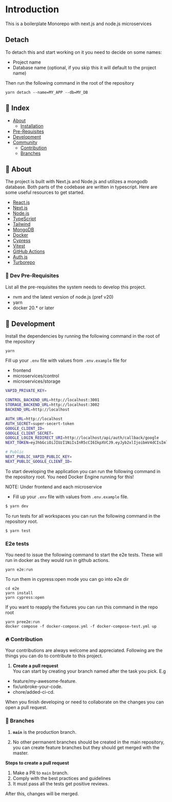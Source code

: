 # Introduction
This is a boilerplate Monorepo with next.js and node.js microservices

## Detach
To detach this and start working on it you need to decide on some names:
- Project name
- Database name (optional, if you skip this it will default to the project name)

Then run the following command in the root of the repository
```shell
yarn detach --name=MY_APP --db=MY_DB
```

## :ledger: Index

- [About](#beginner-about)
    - [Installation](#electric_plug-installation)
- [Pre-Requisites](#notebook-pre-requisites)
- [Development](#wrench-development)
- [Community](#cherry_blossom-community)
    - [Contribution](#fire-contribution)
    - [Branches](#cactus-branches)

##  :beginner: About
The project is built with Next.js and Node.js and utilizes a mongodb database. Both parts of the codebase are written in typescript. Here are some useful resources to get started.
* [React.js](https://reactjs.org/)
* [Next.js](https://nextjs.org/)
* [Node.js](https://nodejs.org/en/)
* [TypeScript](https://www.typescriptlang.org/)
* [Tailwind](https://tailwindcss.com/)
* [MongoDB](https://www.mongodb.com/)
* [Docker](https://www.docker.com/)
* [Cypress](https://www.cypress.io/)
* [Vitest](https://vitejs.dev/guide/)
* [GitHub Actions](https://docs.github.com/en/actions)
* [Auth.js](https://authjs.dev/)
* [Turborepo](https://turborepo.dev/)

### :notebook: Dev Pre-Requisites
List all the pre-requisites the system needs to develop this project.
- nvm and the latest version of node.js (pref v20)
- yarn
- docker 20.* or later

##  :wrench: Development
Install the dependencies by running the following command in the root of the repository
```shell
yarn
```

Fill up your `.env` file with values from `.env.example` file for
- frontend
- microservices/control
- microservices/storage
```sh
VAPID_PRIVATE_KEY=

CONTROL_BACKEND_URL=http://localhost:3001
STORAGE_BACKEND_URL=http://localhost:3002
BACKEND_URL=http://localhost

AUTH_URL=http://localhost
AUTH_SECRET=super-secert-token
GOOGLE_CLIENT_ID=
GOOGLE_CLIENT_SECRET=
GOOGLE_LOGIN_REDIRECT_URI=http://localhost/api/auth/callback/google
NEXT_TOKEN=eyJhbGciOiJIUzI1NiIsInR5cCI6IkpXVCJ9.eyJyb2xlIjoibmV4dCIsImlkIjoiaW50ZXJuYWwiLCJleHAiOjQ4ODg1NzQ0MjcsImltcGVyc29uYXRlIjp0cnVlLCJpbXBlcnNvbmF0b3JJRCI6bnVsbCwiaXNzIjoiaW50ZXJuYWwiLCJpYXQiOjE3MzQ5NzQ0Mjd9.dlCl-hmkrl1seUxr1nTnjaWtri-3f_PbIfwNf3IX3bU

# Public
NEXT_PUBLIC_VAPID_PUBLIC_KEY=
NEXT_PUBLIC_GOOGLE_CLIENT_ID=
```

To start developing the application you can run the
following command in the repository root. You need Docker
Engine running for this!

NOTE: Under frontend and each microservice 
- Fill up your `.env` file with values from `.env.example` file.


```sh
$ yarn dev
```

To run tests for all workspaces you can run the following command in the repository root.
```shell
$ yarn test
```

### E2e tests

You need to issue the following command to start the e2e tests. These will run in docker as they would run in github actions.

```shell
yarn e2e:run
```

To run them in cypress:open mode you can go into e2e dir
```shell
cd e2e
yarn install
yarn cypress:open
```

If you want to reapply the fixtures you can run this command in the repo root
```shell
yarn pree2e:run
docker compose -f docker-compose.yml -f docker-compose-test.yml up
```

###  :fire: Contribution

Your contributions are always welcome and appreciated. Following are the things you can do to contribute to this project.

1. **Create a pull request** <br>
   You can start by creating your branch named after the task you pick. E.g
- feature/my-awesome-feature.
- fix/unbroke-your-code.
- chore/added-ci-cd.

When you finish developing or need to collaborate on the changes you can open a pull request.


### :cactus: Branches

1. **`main`** is the production branch.

3. No other permanent branches should be created in the main repository, you can create feature branches but they should get merged with the master.

**Steps to create a pull request**

1. Make a PR to `main` branch.
2. Comply with the best practices and guidelines
3. It must pass all the tests get positive reviews.

After this, changes will be merged.
